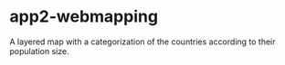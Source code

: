 # app2-webmapping
A layered map with a categorization of the countries according to their population size.
